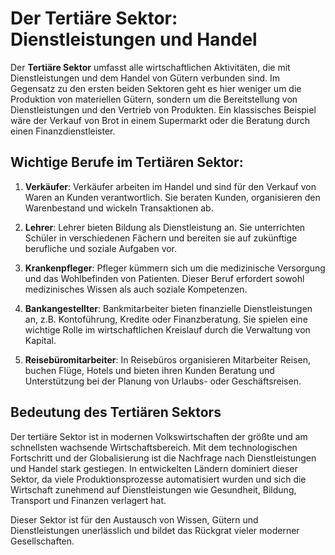 # Der Tertiäre Sektor: Dienstleistungen und Handel

Der **Tertiäre Sektor** umfasst alle wirtschaftlichen Aktivitäten, die mit Dienstleistungen und dem Handel von Gütern verbunden sind. Im Gegensatz zu den ersten beiden Sektoren geht es hier weniger um die Produktion von materiellen Gütern, sondern um die Bereitstellung von Dienstleistungen und den Vertrieb von Produkten. Ein klassisches Beispiel wäre der Verkauf von Brot in einem Supermarkt oder die Beratung durch einen Finanzdienstleister.

## Wichtige Berufe im Tertiären Sektor:

1. **Verkäufer**: Verkäufer arbeiten im Handel und sind für den Verkauf von Waren an Kunden verantwortlich. Sie beraten Kunden, organisieren den Warenbestand und wickeln Transaktionen ab.

2. **Lehrer**: Lehrer bieten Bildung als Dienstleistung an. Sie unterrichten Schüler in verschiedenen Fächern und bereiten sie auf zukünftige berufliche und soziale Aufgaben vor.

3. **Krankenpfleger**: Pfleger kümmern sich um die medizinische Versorgung und das Wohlbefinden von Patienten. Dieser Beruf erfordert sowohl medizinisches Wissen als auch soziale Kompetenzen.

4. **Bankangestellter**: Bankmitarbeiter bieten finanzielle Dienstleistungen an, z.B. Kontoführung, Kredite oder Finanzberatung. Sie spielen eine wichtige Rolle im wirtschaftlichen Kreislauf durch die Verwaltung von Kapital.

5. **Reisebüromitarbeiter**: In Reisebüros organisieren Mitarbeiter Reisen, buchen Flüge, Hotels und bieten ihren Kunden Beratung und Unterstützung bei der Planung von Urlaubs- oder Geschäftsreisen.

## Bedeutung des Tertiären Sektors

Der tertiäre Sektor ist in modernen Volkswirtschaften der größte und am schnellsten wachsende Wirtschaftsbereich. Mit dem technologischen Fortschritt und der Globalisierung ist die Nachfrage nach Dienstleistungen und Handel stark gestiegen. In entwickelten Ländern dominiert dieser Sektor, da viele Produktionsprozesse automatisiert wurden und sich die Wirtschaft zunehmend auf Dienstleistungen wie Gesundheit, Bildung, Transport und Finanzen verlagert hat. 

Dieser Sektor ist für den Austausch von Wissen, Gütern und Dienstleistungen unerlässlich und bildet das Rückgrat vieler moderner Gesellschaften.

